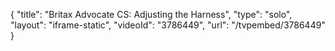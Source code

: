 {
    "title": "Britax Advocate CS:  Adjusting the Harness",
    "type": "solo",
    "layout": "iframe-static",
    "videoId": "3786449",
    "url": "\/tvpembed\/3786449"
}